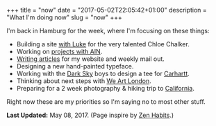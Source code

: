 +++
title = "now"
date = "2017-05-02T22:05:42+01:00"
description = "What I'm doing now"
slug = "now"
+++

I'm back in Hamburg for the week, where I'm focusing on these things:

- Building a site [with Luke](https://lukeharvey.co.uk/) for the very talented Chloe Chalker.
- Working on [projects with AIN](https://www.angelinvestmentnetwork.co.uk/office-space).
- [Writing articles](https://www.harrycresswell.com/articles/) for my website and weekly mail out.
- Designing a new hand-painted typeface.
- Working with the [Dark Sky](https://soundcloud.com/dark-sky) boys to design a tee for [Carhartt](https://www.carhartt-wip.com/en).
- Thinking about next steps with [We Art London](https://www.weartlondon.com/).
- Preparing for a 2 week photography &amp; hiking trip to [California](https://goo.gl/bbaQGq).

Right now these are my priorities so I'm saying no to most other stuff.


**Last Updated:** May 08, 2017. (Page inspire by [Zen Habits](https://zenhabits.net/now/).)

